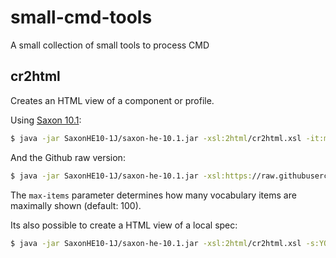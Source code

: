 # small-cmd-tools
 A small collection of small tools  to process CMD


## cr2html

Creates an HTML view of a component or profile.

Using [Saxon 10.1](https://www.saxonica.com/): 

```sh
$ java -jar SaxonHE10-1J/saxon-he-10.1.jar -xsl:2html/cr2html.xsl -it:main id='clarin.eu:cr1:p_1505397653795'
```

And the Github raw version:

```sh
$ java -jar SaxonHE10-1J/saxon-he-10.1.jar -xsl:https://raw.githubusercontent.com/menzowindhouwer/small-cmd-tools/master/2html/cr2html.xsl -it:main id='clarin.eu:cr1:c_1271859438110' 'max-items=25'
```

The `max-items` parameter determines how many vocabulary items are maximally shown (default: 100).

Its also possible to create a HTML view of a local spec:

```sh
$ java -jar SaxonHE10-1J/saxon-he-10.1.jar -xsl:2html/cr2html.xsl -s:YOUR-LOCAL-SPEC.XML
```
